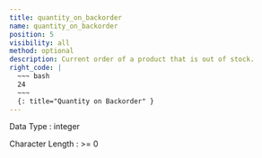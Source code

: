 ```yaml
---
title: quantity_on_backorder
name: quantity_on_backorder
position: 5
visibility: all
method: optional
description: Current order of a product that is out of stock.
right_code: |
  ~~~ bash
  24
  ~~~
  {: title="Quantity on Backorder" }
---
```


Data Type
: integer

Character Length
: >= 0

